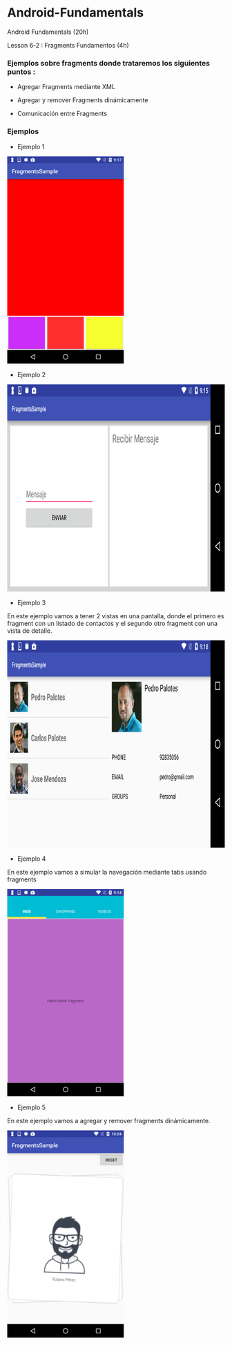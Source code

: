 # Android-Fundamentals
Android Fundamentals (20h)
     
Lesson 6-2 : Fragments Fundamentos (4h)

### Ejemplos sobre fragments donde trataremos los siguientes puntos :

  * Agregar Fragments mediante XML
     
  * Agregar y remover Fragments dinámicamente
     
  * Comunicación entre Fragments 
     
### Ejemplos 

- Ejemplo 1

<img src="https://github.com/BelatrixTraining/Android-Fundamentals/blob/Lesson6-2/images/screenshot_color.png" height="480">

- Ejemplo 2

<img src="https://github.com/BelatrixTraining/Android-Fundamentals/blob/Lesson6-2/images/screenshot_message.png" height="480">

- Ejemplo 3 

En este ejemplo vamos a tener 2 vistas en una pantalla, donde el primero  es fragment con un listado de contactos y el segundo otro fragment con una vista de detalle.

<img src="https://github.com/BelatrixTraining/Android-Fundamentals/blob/Lesson6-2/images/screenshot_contacts.png" height="480">

- Ejemplo 4

En este ejemplo vamos a simular la navegación mediante tabs usando fragments

<img src="https://github.com/BelatrixTraining/Android-Fundamentals/blob/Lesson6-2/images/screenshot_tab.png" height="480">

- Ejemplo 5

En este ejemplo vamos a agregar y remover fragments dinámicamente.

<img src="https://github.com/BelatrixTraining/Android-Fundamentals/blob/Lesson6-2/images/screenshot_cards.png" height="480">
 
